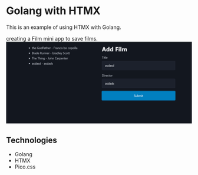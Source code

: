 # Golang with HTMX

This is an example of using HTMX with Golang.

creating a Film mini app to save films.
![alt text](image.png)

## Technologies

- Golang
- HTMX
- Pico.css
